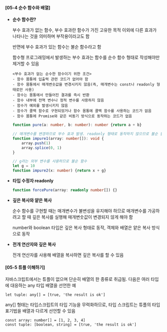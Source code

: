 #### [05-4 순수 함수와 배열]

- **순수 함수란?**

  부수 효과가 없는 함수, 부수 효과란 함수가 가진 고유한 목적 이외에 다른 효과가 나타나는 것을 의미하며 부작용이라고도 함

  반면에 부수 효과가 있는 함수는 불순 함수라고 함

  함수형 프로그래밍에서 발생하는 부수 효과는 함수를 순수 함수 형태로 작성해야만 제거할 수 있음

  ```
  <부수 효과가 없는 순수한 함수이기 위한 조건>
  - 함수 몸통에 입출력 관련 코드가 없어야 함
  - 함수 몸통에서 매개변숫값을 변경시키지 않음(즉, 매개변수는 const나 readonly 형태로만 사용)
  - 함수는 몸통에서 만들어진 결과를 즉시 반환
  - 함수 내부에 전역 변수나 정적 변수를 사용하지 않음
  - 함수가 예외를 발생시키지 않음
  - 함수가 콜백 함수로 구현되었거나 함수 몸통에 콜백 함수를 사용하는 코드가 없음
  - 함수 몸통에 Promise와 같은 비동기 방식으로 동작하는 코드가 없음
  ```

  ```typescript
  function pure(a: number, b: number): number {return a + b}
  ```

  ```typescript
  // 매개변수를 변경하므로 부수 효과 발생. readonly 형태로 동작하지 않으므로 불순 함수
  function impure1(array: number[]): void {
      array.push(1)
      array.splice(0, 1)
  }
  ```

  ```typescript
  // g라는 외부 변수를 사용하므로 불순 함수
  let g = 10
  function impure2(x: number) {return x + g}
  ```

- **타입 수정자 readonly**

  ```typescript
  function forcePure(array: readonly number[]) {}
  ```

- **깊은 복사와 얕은 복사**

  순수 함수를 구현할 때는 매개변수가 불변성을 유지해야 하므로 매개변수를 가공하려고 할 때 깊은 복사를 실행해 매개변숫값이 변경되지 않게 해야 함

  number와 boolean 타입은 깊은 복사 형태로 동작, 객체와 배열은 얕은 복사 방식으로 동작

- **전개 연산자와 깊은 복사**

  전개 연산자를 사용해 배열을 복사하면 깊은 복사를 할 수 있음



#### [05-5 튜플 이해하기]

자바스크립트에서는 튜플이 없으며 단순히 배열의 한 종류로 취급됨. 다음은 여러 타입에 대응하는 any 타입 배열을 선언한 예

```
let tuple: any[] = [true, 'the result is ok']
```

any[] 형태는 타입스크립트의 타입 기능을 무력화하므로, 타입 스크립트는 튜플의 타입 표기법을 배열과 다르게 선언할 수 있음

```
const array: number[] = [1, 2, 3, 4]
const tuple: [boolean, string] = [true, 'the result is ok']
```